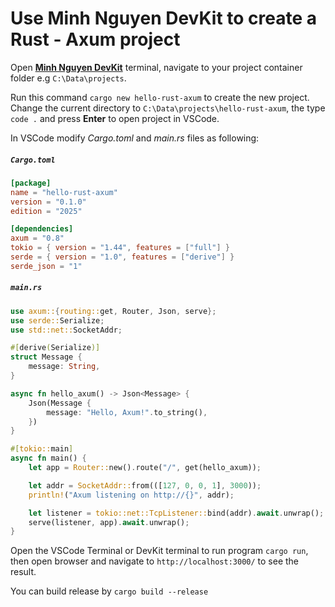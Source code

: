 # Use Minh Nguyen DevKit to create a Rust - Axum project

Open [**Minh Nguyen DevKit**](../README.md) terminal, navigate to your project container folder e.g `C:\Data\projects`.

Run this command <code>cargo new hello-rust-axum</code> to create the new project. Change the current directory to `C:\Data\projects\hello-rust-axum`, the type `code .` and press **Enter** to open project in VSCode.

In VSCode modify *Cargo.toml* and *main.rs* files as following:

<h5><strong><code>Cargo.toml</code></strong></h5>

```toml
[package]
name = "hello-rust-axum"
version = "0.1.0"
edition = "2025"

[dependencies]
axum = "0.8"
tokio = { version = "1.44", features = ["full"] }
serde = { version = "1.0", features = ["derive"] }
serde_json = "1"
```

<h5><strong><code>main.rs</code></strong></h5>

```rust
use axum::{routing::get, Router, Json, serve};
use serde::Serialize;
use std::net::SocketAddr;

#[derive(Serialize)]
struct Message {
    message: String,
}

async fn hello_axum() -> Json<Message> {
    Json(Message {
        message: "Hello, Axum!".to_string(),
    })
}

#[tokio::main]
async fn main() {
    let app = Router::new().route("/", get(hello_axum));

    let addr = SocketAddr::from(([127, 0, 0, 1], 3000));
    println!("Axum listening on http://{}", addr);

    let listener = tokio::net::TcpListener::bind(addr).await.unwrap();
    serve(listener, app).await.unwrap();
}
```

Open the VSCode Terminal or DevKit terminal to run program <code>cargo run</code>, then open browser and navigate to `http://localhost:3000/` to see the result.

You can build release by <code>cargo build --release</code>
